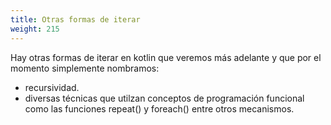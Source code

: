 ```yaml
---
title: Otras formas de iterar
weight: 215
---
```


Hay  otras formas de iterar en kotlin que veremos más adelante y que por el momento simplemente nombramos:
- recursividad.
- diversas técnicas que utilzan conceptos de programación funcional como las funciones repeat() y foreach() entre  otros mecanismos.